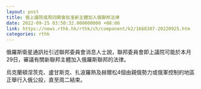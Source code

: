 ```yaml
---
layout: post
title: 俄上議院或周四開會批准新主體加入俄聯邦法律
date: 2022-09-25 03:50:32.000000000 +08:00
link: https://news.rthk.hk/rthk/ch/component/k2/1668307-20220925.htm
categories: rthk
---
```


俄羅斯衛星通訊社引述聯邦委員會消息人士說，聯邦委員會即上議院可能於本月29日，審議有關新聯邦主體加入俄羅斯聯邦的法律。

烏克蘭頓涅茨克、盧甘斯克、扎波羅熱及赫爾松4個由親俄勢力或俄軍控制的地區正舉行入俄公投，直至周二結束。
